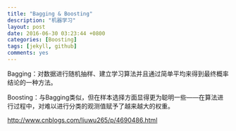 ```yaml
---
title: "Bagging & Boosting"
description: "机器学习"
layout: post
date: 2016-06-30 03:23:44 +0800
categories: [Boosting]
tags: [jekyll, github]
comments: yes
---
```

Bagging：对数据进行随机抽样、建立学习算法并且通过简单平均来得到最终概率结论的一种方法。

Boosting：与Bagging类似，但在样本选择方面显得更为聪明一些——在算法进行过程中，对难以进行分类的观测值赋予了越来越大的权重。

http://www.cnblogs.com/liuwu265/p/4690486.html
